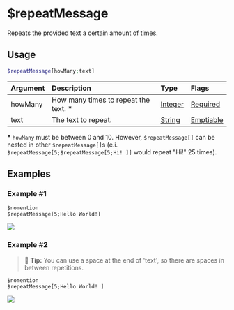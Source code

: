 # $repeatMessage
Repeats the provided text a certain amount of times.

## Usage
```php
$repeatMessage[howMany;text]
```

| Argument | Description | Type | Flags |
| :---- | :---- | :---- | :---- |
| howMany | How many times to repeat the text. **\*** | [Integer](/src/resources/arguments/types.md#integer) | [Required](/src/resources/arguments/flags.md#required)
| text | The text to repeat. | [String](/src/resources/arguments/types.md#string) | [Emptiable](/src/resources/arguments/flags.md#emptiable)

**\*** `howMany` must be between 0 and 10. However, `$repeatMessage[]` can be nested in other `$repeatMessage[]`s (e.i. `$repeatMessage[5;$repeatMessage[5;Hi! ]]` would repeat "Hi!" 25 times).

## Examples
### Example #1
```
$nomention
$repeatMessage[5;Hello World!]
```
![](https://user-images.githubusercontent.com/69215413/126245014-85c3953b-ad54-4658-95df-fb83719dcfa0.png)

### Example #2
> 🧠 **Tip:** You can use a space at the end of 'text', so there are spaces in between repetitions.

```
$nomention
$repeatMessage[5;Hello World! ]
```
![](https://user-images.githubusercontent.com/69215413/126245000-6bac6c11-39d2-40ec-a6d3-0d8123c6a2fd.png)
